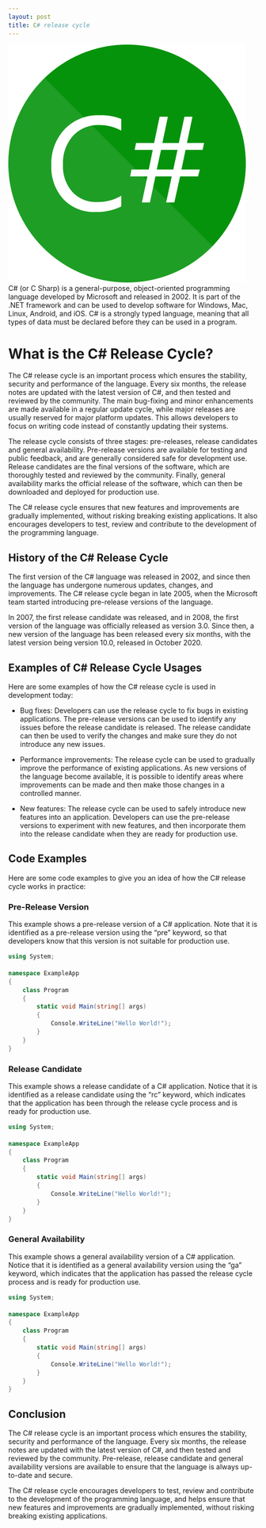 ```yaml
---
layout: post
title: C# release cycle
---
```

<div class="row">
    <div class="col-sm-2">
        <img src="/images/csharp-logo.png" alt="Microsoft .NET"/>
    </div>
    <div class="col-sm-10">
        C# (or C Sharp) is a general-purpose, object-oriented programming language developed by Microsoft and released in 2002. It is part of the .NET framework and can be used to develop software for Windows, Mac, Linux, Android, and iOS. C# is a strongly typed language, meaning that all types of data must be declared before they can be used in a program.
    </div>
</div>

# What is the C# Release Cycle?

The C# release cycle is an important process which ensures the stability, security and performance of the language. Every six months, the release notes are updated with the latest version of C#, and then tested and reviewed by the community. The main bug-fixing and minor enhancements are made available in a regular update cycle, while major releases are usually reserved for major platform updates. This allows developers to focus on writing code instead of constantly updating their systems.

The release cycle consists of three stages: pre-releases, release candidates and general availability. Pre-release versions are available for testing and public feedback, and are generally considered safe for development use. Release candidates are the final versions of the software, which are thoroughly tested and reviewed by the community. Finally, general availability marks the official release of the software, which can then be downloaded and deployed for production use.

The C# release cycle ensures that new features and improvements are gradually implemented, without risking breaking existing applications. It also encourages developers to test, review and contribute to the development of the programming language.

## History of the C# Release Cycle

The first version of the C# language was released in 2002, and since then the language has undergone numerous updates, changes, and improvements. The C# release cycle began in late 2005, when the Microsoft team started introducing pre-release versions of the language.

In 2007, the first release candidate was released, and in 2008, the first version of the language was officially released as version 3.0. Since then, a new version of the language has been released every six months, with the latest version being version 10.0, released in October 2020.

## Examples of C# Release Cycle Usages

Here are some examples of how the C# release cycle is used in development today:

- Bug fixes: Developers can use the release cycle to fix bugs in existing applications. The pre-release versions can be used to identify any issues before the release candidate is released. The release candidate can then be used to verify the changes and make sure they do not introduce any new issues.

- Performance improvements: The release cycle can be used to gradually improve the performance of existing applications. As new versions of the language become available, it is possible to identify areas where improvements can be made and then make those changes in a controlled manner.

- New features: The release cycle can be used to safely introduce new features into an application. Developers can use the pre-release versions to experiment with new features, and then incorporate them into the release candidate when they are ready for production use.

## Code Examples

Here are some code examples to give you an idea of how the C# release cycle works in practice:

### Pre-Release Version

This example shows a pre-release version of a C# application. Note that it is identified as a pre-release version using the “pre” keyword, so that developers know that this version is not suitable for production use.

```csharp
using System;

namespace ExampleApp
{
    class Program
    {
        static void Main(string[] args)
        {
            Console.WriteLine("Hello World!");
        }
    }
}
```

### Release Candidate

This example shows a release candidate of a C# application. Notice that it is identified as a release candidate using the “rc” keyword, which indicates that the application has been through the release cycle process and is ready for production use.

```csharp
using System;

namespace ExampleApp
{
    class Program
    {
        static void Main(string[] args)
        {
            Console.WriteLine("Hello World!");
        }
    }
}
```

### General Availability

This example shows a general availability version of a C# application. Notice that it is identified as a general availability version using the “ga” keyword, which indicates that the application has passed the release cycle process and is ready for production use.

```csharp
using System;

namespace ExampleApp
{
    class Program
    {
        static void Main(string[] args)
        {
            Console.WriteLine("Hello World!");
        }
    }
}
```

## Conclusion

The C# release cycle is an important process which ensures the stability, security and performance of the language. Every six months, the release notes are updated with the latest version of C#, and then tested and reviewed by the community. Pre-release, release candidate and general availability versions are available to ensure that the language is always up-to-date and secure.

The C# release cycle encourages developers to test, review and contribute to the development of the programming language, and helps ensure that new features and improvements are gradually implemented, without risking breaking existing applications.

